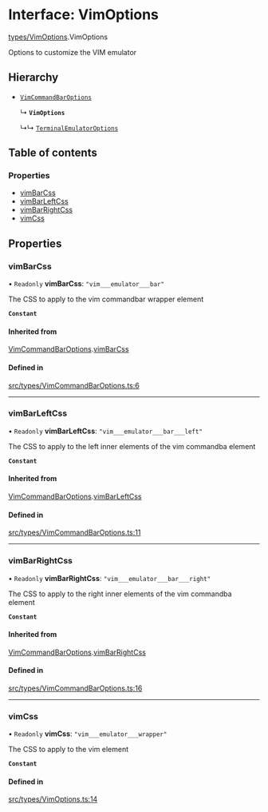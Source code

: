 # Interface: VimOptions

[types/VimOptions](../wiki/types.VimOptions).VimOptions

Options to customize the VIM emulator

## Hierarchy

- [`VimCommandBarOptions`](../wiki/types.VimCommandBarOptions.VimCommandBarOptions)

  ↳ **`VimOptions`**

  ↳↳ [`TerminalEmulatorOptions`](../wiki/types.TerminalEmulatorOptions.TerminalEmulatorOptions)

## Table of contents

### Properties

- [vimBarCss](../wiki/types.VimOptions.VimOptions#vimbarcss)
- [vimBarLeftCss](../wiki/types.VimOptions.VimOptions#vimbarleftcss)
- [vimBarRightCss](../wiki/types.VimOptions.VimOptions#vimbarrightcss)
- [vimCss](../wiki/types.VimOptions.VimOptions#vimcss)

## Properties

### vimBarCss

• `Readonly` **vimBarCss**: ``"vim___emulator___bar"``

The CSS to apply to the vim commandbar wrapper element

**`Constant`**

#### Inherited from

[VimCommandBarOptions](../wiki/types.VimCommandBarOptions.VimCommandBarOptions).[vimBarCss](../wiki/types.VimCommandBarOptions.VimCommandBarOptions#vimbarcss)

#### Defined in

[src/types/VimCommandBarOptions.ts:6](https://github.com/LucEnden/unix-terminal-emulator/blob/1afca6c/src/types/VimCommandBarOptions.ts#L6)

___

### vimBarLeftCss

• `Readonly` **vimBarLeftCss**: ``"vim___emulator___bar___left"``

The CSS to apply to the left inner elements of the vim commandba element

**`Constant`**

#### Inherited from

[VimCommandBarOptions](../wiki/types.VimCommandBarOptions.VimCommandBarOptions).[vimBarLeftCss](../wiki/types.VimCommandBarOptions.VimCommandBarOptions#vimbarleftcss)

#### Defined in

[src/types/VimCommandBarOptions.ts:11](https://github.com/LucEnden/unix-terminal-emulator/blob/1afca6c/src/types/VimCommandBarOptions.ts#L11)

___

### vimBarRightCss

• `Readonly` **vimBarRightCss**: ``"vim___emulator___bar___right"``

The CSS to apply to the right inner elements of the vim commandba element

**`Constant`**

#### Inherited from

[VimCommandBarOptions](../wiki/types.VimCommandBarOptions.VimCommandBarOptions).[vimBarRightCss](../wiki/types.VimCommandBarOptions.VimCommandBarOptions#vimbarrightcss)

#### Defined in

[src/types/VimCommandBarOptions.ts:16](https://github.com/LucEnden/unix-terminal-emulator/blob/1afca6c/src/types/VimCommandBarOptions.ts#L16)

___

### vimCss

• `Readonly` **vimCss**: ``"vim___emulator___wrapper"``

The CSS to apply to the vim element

**`Constant`**

#### Defined in

[src/types/VimOptions.ts:14](https://github.com/LucEnden/unix-terminal-emulator/blob/1afca6c/src/types/VimOptions.ts#L14)
